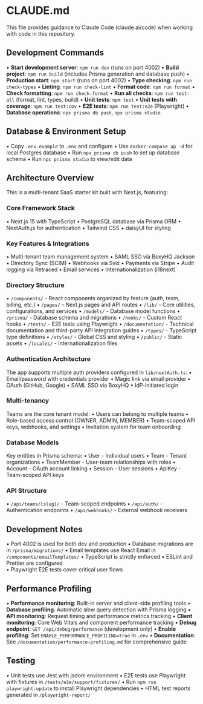 # CLAUDE.md

This file provides guidance to Claude Code (claude.ai/code) when working with code in this repository.

## Development Commands

• **Start development server**: `npm run dev` (runs on port 4002)
• **Build project**: `npm run build` (includes Prisma generation and database push)
• **Production start**: `npm start` (runs on port 4002)
• **Type checking**: `npm run check-types`
• **Linting**: `npm run check-lint`
• **Format code**: `npm run format`
• **Check formatting**: `npm run check-format`
• **Run all checks**: `npm run test-all` (format, lint, types, build)
• **Unit tests**: `npm test`
• **Unit tests with coverage**: `npm run test:cov`
• **E2E tests**: `npm run test:e2e` (Playwright)
• **Database operations**: `npx prisma db push`, `npx prisma studio`

## Database & Environment Setup

• Copy `.env.example` to `.env` and configure
• Use `docker-compose up -d` for local Postgres database
• Run `npx prisma db push` to set up database schema
• Run `npx prisma studio` to view/edit data

## Architecture Overview

This is a multi-tenant SaaS starter kit built with Next.js, featuring:

### Core Framework Stack

• Next.js 15 with TypeScript
• PostgreSQL database via Prisma ORM
• NextAuth.js for authentication
• Tailwind CSS + daisyUI for styling

### Key Features & Integrations

• Multi-tenant team management system
• SAML SSO via BoxyHQ Jackson
• Directory Sync (SCIM)
• Webhooks via Svix
• Payments via Stripe
• Audit logging via Retraced
• Email services
• Internationalization (i18next)

### Directory Structure

• `/components/` - React components organized by feature (auth, team, billing, etc.)
• `/pages/` - Next.js pages and API routes
• `/lib/` - Core utilities, configurations, and services
• `/models/` - Database model functions
• `/prisma/` - Database schema and migrations
• `/hooks/` - Custom React hooks
• `/tests/` - E2E tests using Playwright
• `/documentation/` - Technical documentation and third-party API integration guides
• `/types/` - TypeScript type definitions
• `/styles/` - Global CSS and styling
• `/public/` - Static assets
• `/locales/` - Internationalization files

### Authentication Architecture

The app supports multiple auth providers configured in `lib/nextAuth.ts`:
• Email/password with credentials provider
• Magic link via email provider
• OAuth (GitHub, Google)
• SAML SSO via BoxyHQ
• IdP-initiated login

### Multi-tenancy

Teams are the core tenant model:
• Users can belong to multiple teams
• Role-based access control (OWNER, ADMIN, MEMBER)
• Team-scoped API keys, webhooks, and settings
• Invitation system for team onboarding

### Database Models

Key entities in Prisma schema:
• User - Individual users
• Team - Tenant organizations
• TeamMember - User-team relationships with roles
• Account - OAuth account linking
• Session - User sessions
• ApiKey - Team-scoped API keys

### API Structure

• `/api/teams/[slug]/` - Team-scoped endpoints
• `/api/auth/` - Authentication endpoints
• `/api/webhooks/` - External webhook receivers

## Development Notes

• Port 4002 is used for both dev and production
• Database migrations are in `/prisma/migrations/`
• Email templates use React Email in `/components/emailTemplates/`
• TypeScript is strictly enforced
• ESLint and Prettier are configured  
• Playwright E2E tests cover critical user flows

## Performance Profiling

• **Performance monitoring**: Built-in server and client-side profiling tools
• **Database profiling**: Automatic slow query detection with Prisma logging
• **API monitoring**: Request timing and performance metrics tracking
• **Client monitoring**: Core Web Vitals and component performance tracking
• **Debug endpoint**: `GET /api/debug/performance` (development only)
• **Enable profiling**: Set `ENABLE_PERFORMANCE_PROFILING=true` in `.env`
• **Documentation**: See `/documentation/performance-profiling.md` for comprehensive guide

## Testing

• Unit tests use Jest with jsdom environment
• E2E tests use Playwright with fixtures in `/tests/e2e/support/fixtures/`
• Run `npm run playwright:update` to install Playwright dependencies
• HTML test reports generated in `/playwright-report/`
